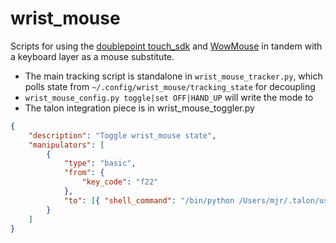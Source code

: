 # wrist_mouse

Scripts for using the [doublepoint touch_sdk](https://github.com/doublepointlab/touch-sdk-py) and [WowMouse](https://play.google.com/store/apps/details?id=io.port6.watchbridge&pcampaignid=web_share)
in tandem with a keyboard layer as a mouse substitute.


* The main tracking script is standalone in `wrist_mouse_tracker.py`, which polls state from `~/.config/wrist_mouse/tracking_state` for decoupling
* `wrist_mouse_config.py toggle|set OFF|HAND_UP` will write the mode to 
* The talon integration piece is in wrist_mouse_toggler.py

```json
{
    "description": "Toggle wrist_mouse state",
    "manipulators": [
        {
            "type": "basic",
            "from": {
                "key_code": "f22"
            },
            "to": [{ "shell_command": "/bin/python /Users/mjr/.talon/user/wrist_mouse/wrist_mouse_config.py toggle" }]
        }
    ]
}
```
